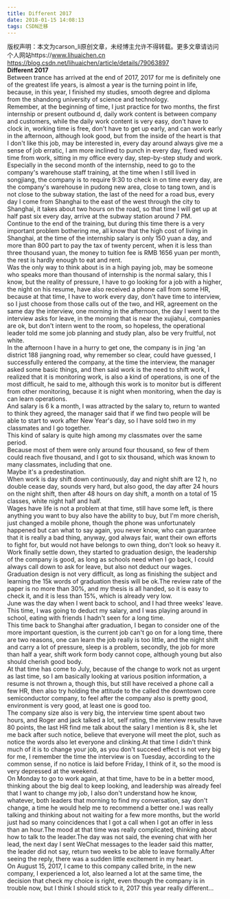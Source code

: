 ```yaml
---
title: Different 2017
date: 2018-01-15 14:08:13
tags: CSDN迁移
---
```

 版权声明：本文为carson_li原创文章，未经博主允许不得转载。更多文章请访问个人网站https://www.lihuaichen.cn https://blog.csdn.net/lihuaichen/article/details/79063897   
  **Different 2017**  
 Between trance has arrived at the end of 2017, 2017 for me is definitely one of the greatest life years, is almost a year is the turning point in life, because, in this year, I finished my studies, smooth degree and diploma from the shandong university of science and technology.  
 Remember, at the beginning of time, I just practice for two months, the first internship or present outbound d, daily work content is between company and customers, while the daily work content is very easy, don't have to clock in, working time is free, don't have to get up early, and can work early in the afternoon, although look good, but from the inside of the heart is that I don't like this job, may be interested in, every day around always give me a sense of job erratic, I am more inclined to punch in every day, fixed work time from work, sitting in my office every day, step-by-step study and work.  
 Especially in the second month of the internship, need to go to the company's warehouse staff training, at the time when I still lived in songjiang, the company is to require 9:30 to check in on time every day, are the company's warehouse in pudong new area, close to tang town, and is not close to the subway station, the last of the need for a road bus, every day I come from Shanghai to the east of the west through the city to Shanghai, it takes about two hours on the road, so that time I will get up at half past six every day, arrive at the subway station around 7 PM.  
 Continue to the end of the training, but during this time there is a very important problem bothering me, all know that the high cost of living in Shanghai, at the time of the internship salary is only 150 yuan a day, and more than 800 part to pay the tax of twenty percent, when it is less than three thousand yuan, the money to tuition fee is RMB 1656 yuan per month, the rest is hardly enough to eat and rent.  
 Was the only way to think about is in a high paying job, may be someone who speaks more than thousand of internship is the normal salary, this I know, but the reality of pressure, I have to go looking for a job with a higher, the night on his resume, have also received a phone call from some HR, because at that time, I have to work every day, don't have time to interview, so I just choose from those calls out of the two, and HR, agreement on the same day the interview, one morning in the afternoon, the day I went to the interview asks for leave, in the morning that is near the xujiahui, companies are ok, but don't intern went to the room, so hopeless, the operational leader told me some job planning and study plan, also be very fruitful, not white.  
 In the afternoon I have in a hurry to get one, the company is in jing 'an district 188 jiangning road, why remember so clear, could have guessed, I successfully entered the company, at the time the interview, the manager asked some basic things, and then said work is the need to shift work, I realized that it is monitoring work, is also a kind of operations, is one of the most difficult, he said to me, although this work is to monitor but is different from other monitoring, because it is night when monitoring, when the day is can learn operations.  
 And salary is 6 k a month, I was attracted by the salary to, return to wanted to think they agreed, the manager said that if we find two people will be able to start to work after New Year's day, so I have sold two in my classmates and I go together.  
 This kind of salary is quite high among my classmates over the same period.  
 Because most of them were only around four thousand, so few of them could reach five thousand, and I got to six thousand, which was known to many classmates, including that one.  
 Maybe it's a predestination.  
 When work is day shift down continuously, day and night shift are 12 h, no double cease day, sounds very hard, but also good, the day after 24 hours on the night shift, then after 48 hours on day shift, a month on a total of 15 classes, white night half and half.  
 Wages have life is not a problem at that time, still have some left, is there anything you want to buy also have the ability to buy, but I'm more cherish, just changed a mobile phone, though the phone was unfortunately happened but can what to say again, you never know, who can guarantee that it is really a bad thing, anyway, god always fair, want their own efforts to fight for, but would not have belongs to own thing, don't look so heavy it.  
 Work finally settle down, they started to graduation design, the leadership of the company is good, as long as schools need when I go back, I could always call down to ask for leave, but also not deduct our wages.  
 Graduation design is not very difficult, as long as finishing the subject and learning the 15k words of graduation thesis will be ok.The review rate of the paper is no more than 30%, and my thesis is all handed, so it is easy to check it, and it is less than 15%, which is already very low.  
 June was the day when I went back to school, and I had three weeks' leave. This time, I was going to deduct my salary, and I was playing around in school, eating with friends I hadn't seen for a long time.  
 This time back to Shanghai after graduation, I began to consider one of the more important question, is the current job can't go on for a long time, there are two reasons, one can learn the job really is too little, and the night shift and carry a lot of pressure, sleep is a problem, secondly, the job for more than half a year, shift work form body cannot cope, although young but also should cherish good body.  
 At that time has come to July, because of the change to work not as urgent as last time, so I am basically looking at various position information, a resume is not thrown a, though this, but still have received a phone call a few HR, then also try holding the attitude to the called the downtown core semiconductor company, to feel after the company also is pretty good, environment is very good, at least one is good too.  
 The company size also is very big, the interview time spent about two hours, and Roger and jack talked a lot, self rating, the interview results have 80 points, the last HR find me talk about the salary I mention is 8 k, she let me back after such notice, believe that everyone will meet the plot, such as notice the words also let everyone and clinking.At that time I didn't think much of it is to change your job, as you don't succeed effect is not very big for me, I remember the time the interview is on Tuesday, according to the common sense, if no notice is laid before Friday, I think of it, so the mood is very depressed at the weekend.  
 On Monday to go to work again, at that time, have to be in a better mood, thinking about the big deal to keep looking, and leadership was already feel that I want to change my job, I also don't understand how he know, whatever, both leaders that morning to find my conversation, say don't change, a time he would help me to recommend a better one.I was really talking and thinking about not waiting for a few more months, but the world just had so many coincidences that I got a call when I got an offer in less than an hour.The mood at that time was really complicated, thinking about how to talk to the leader.The day was not said, the evening chat with her lead, the next day I sent WeChat messages to the leader said this matter, the leader did not say, return two weeks to be able to leave formally.After seeing the reply, there was a sudden little excitement in my heart.  
 On August 15, 2017, I came to this company called brite, in the new company, I experienced a lot, also learned a lot at the same time, the decision that check my choice is right, even though the company is in trouble now, but I think I should stick to it, 2017 this year really different...  
   
 